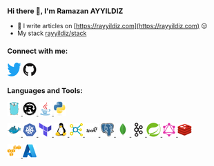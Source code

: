 ### Hi there 👋, I'm Ramazan AYYILDIZ

- 📝 I write articles on [https://rayyildiz.com](https://rayyildiz.com) 😔
- My stack [rayyildiz/stack](https://stackshare.io/rayyildiz/stack)

### Connect with me:

<p align="left">
<a href="https://twitter.com/rayyildiz" target="blank"><img align="center" src="icons/twitter.svg" alt="rayyildiz" height="32" /></a>
<a href="https://github.com/rayyildiz" target="blank"><img align="center" src="icons/github.svg" alt="rayyildiz" height="32" /></a>
</p>

### Languages and Tools:

<p align="left"> 
<a href="https://golang.org" target="_blank"> <img src="icons/go.svg" alt="go"  height="32"/> </a> 
<a href="https://www.rust-lang.org/" target="_blank"> <img src="icons/rust.svg" alt="rust"  height="32"/> </a> 
<a href="https://www.java.com" target="_blank"> <img src="icons/java.svg" alt="java"  height="32"/> </a> 
<a href="https://www.python.org/" target="_blank"> <img src="icons/python.svg" alt="python" height="32"/> </a>
</p>

<p align="left"> 
<a href="https://www.docker.com/" target="_blank"> <img src="icons/docker.svg" alt="docker"  height="32"/> </a> 
<a href="https://kubernetes.io" target="_blank"> <img src="icons/kubernetes.svg" alt="kubernetes"  height="32"/> </a> 
<a href="https://terraform.io" target="_blank"> <img src="icons/terraform.svg" alt="kubernetes"  height="32"/> </a> 
<a href="https://www.linux.org/" target="_blank"> <img src="icons/linux.svg" alt="linux"  height="32"/> </a> 
<a href="https://en.wikipedia.org/wiki/Big_data" target="_blank"> <img src="icons/bigdata.svg" alt="big data"  height="32"/> </a> 
<a href="https://spark.apache.org/" target="_blank"> <img src="icons/spark.svg" alt="apache spark"  height="32"/> </a> 
<a href="https://www.postgresql.org" target="_blank"> <img src="icons/postgresql.svg" alt="postgresql"  height="32"/> </a> 
<a href="https://www.mongodb.org" target="_blank"> <img src="icons/mongodb.svg" alt="mongodb"  height="32"/> </a> 
<a href="https://kafka.apache.org/" target="_blank"> <img src="icons/apachekafka.svg" alt="kafka" height="32"/> </a>
<a href="https://spring.io/" target="_blank"> <img src="icons/spring.svg" alt="spring"  height="32"/> </a>
<a href="https://graphql.org" target="_blank"> <img src="icons/graphql.svg" alt="GraphQL"  height="32"/> </a>
<a href="https://redis.io" target="_blank"> <img src="icons/redis.svg" alt="Redis"  height="32"/> </a>
</p>


<p align="left"> 
<a href="https://aws.amazon.com/" target="_blank"> <img src="icons/aws.svg" alt="aws"  height="32"/> </a>
<a href="https://azure.com/" target="_blank"> <img src="icons/azure.svg" alt="aws"  height="32"/> </a> 
</p>
